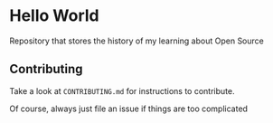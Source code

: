 # Hello World

Repository that stores the history of my learning about Open Source

## Contributing
Take a look at `CONTRIBUTING.md` for instructions to contribute.

Of course, always just file an issue if things are too complicated

